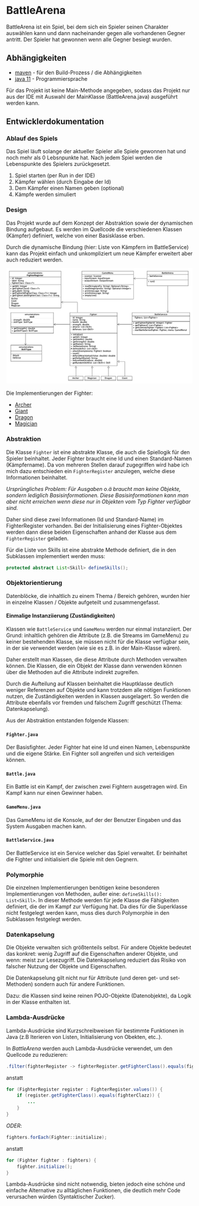 # BattleArena
BattleArena ist ein Spiel, bei dem sich ein Spieler seinen Charakter auswählen kann und dann nacheinander gegen alle vorhandenen Gegner antritt.
Der Spieler hat gewonnen wenn alle Gegner besiegt wurden.

## Abhängigkeiten
- [maven](https://maven.apache.org/) - für den Build-Prozess / die Abhängigkeiten
- [java 11](https://www.oracle.com/technetwork/java/javase/downloads/jdk11-downloads-5066655.html) - Programmiersprache

Für das Projekt ist keine Main-Methode angegeben, sodass das Projekt nur aus der IDE mit Auswahl der MainKlasse (BattleArena.java) ausgeführt werden kann.

## Entwicklerdokumentation

### Ablauf des Spiels

Das Spiel läuft solange der aktueller Spieler alle Spiele gewonnen hat und noch mehr als 0 Lebsnpunkte hat. Nach jedem Spiel werden die Lebenspunkte des Spielers zurückgesetzt.

1. Spiel starten (per Run in der IDE)
2. Kämpfer wählen (durch Eingabe der Id)
3. Dem Kämpfer einen Namen geben (optional)
4. Kämpfe werden simuliert

### Design
Das Projekt wurde auf dem Konzept der Abstraktion sowie der dynamischen Bindung aufgebaut. Es werden im Quellcode die verschiedenen Klassen (Kämpfer) definiert, welche von einer Basisklasse erben.

Durch die dynamische Bindung (hier: Liste von Kämpfern im BattleService) kann das Projekt einfach und unkompliziert um neue Kämpfer erweitert aber auch reduziert werden.

![UML Diagramm](https://raw.githubusercontent.com/jlndrs/battlearena/master/docs/uml-diagram.png)

Die Implementierungen der Fighter:
- [Archer](https://github.com/jlndrs/battlearena/blob/master/src/main/java/de/juliandrees/battlearena/model/fighter/Archer.java)
- [Giant](https://github.com/jlndrs/battlearena/blob/master/src/main/java/de/juliandrees/battlearena/model/fighter/Giant.java)
- [Dragon](https://github.com/jlndrs/battlearena/blob/master/src/main/java/de/juliandrees/battlearena/model/fighter/Dragon.java)
- [Magician](https://github.com/jlndrs/battlearena/blob/master/src/main/java/de/juliandrees/battlearena/model/fighter/Magician.java)

### Abstraktion
Die Klasse `Fighter` ist eine abstrakte Klasse, die auch die Spiellogik für den Spieler beinhaltet. Jeder Fighter braucht eine Id und einen Standard-Namen (Kämpfername). Da von mehreren Stellen darauf zugegriffen wird habe ich mich dazu entschieden ein `FighterRegister` anzulegen, welche diese Informationen beinhaltet.

*Ursprüngliches Problem: Für Ausgaben o.ä braucht man keine Objekte, sondern lediglich Basisinformationen. Diese Basisinformationen kann man aber nicht erreichen wenn diese nur in Objekten vom Typ Fighter verfügbar sind.*

Daher sind diese zwei Informationen (Id und Standard-Name) im FighterRegister vorhanden.
Bei der Initialisierung eines Fighter-Objektes werden dann diese beiden Eigenschaften anhand der Klasse aus dem `FighterRegister` geladen.

Für die Liste von Skills ist eine abstrakte Methode definiert, die in den Subklassen implementiert werden muss:

``` java
protected abstract List<Skill> defineSkills();
```



### Objektorientierung
Datenblöcke, die inhaltlich zu einem Thema / Bereich gehören, wurden hier in einzelne Klassen / Objekte aufgeteilt und zusammengefasst. 

#### Einmalige Instanziierung (Zuständigkeiten)
Klassen wie `BattleService` und `GameMenu` werden nur einmal instanziiert. Der Grund: inhaltlich gehören die Attribute (z.B. die Streams im GameMenu) zu keiner bestehenden Klasse, sie müssen nicht für die Klasse verfügbar sein, in der sie verwendet werden (wie sie es z.B. in der Main-Klasse wären).

Daher erstellt man Klassen, die diese Attribute durch Methoden verwalten können. Die Klassen, die ein Objekt der Klasse dann verwenden können über die Methoden auf die Attribute indirekt zugreifen.

Durch die Aufteilung auf Klassen beinhaltet die Hauptklasse deutlich weniger Referenzen auf Objekte und kann trotzdem alle nötigen Funktionen nutzen, die Zuständigkeiten werden in Klassen ausgelagert.
So werden die Attribute ebenfalls vor fremden und falschem Zugriff geschützt (Thema: Datenkapselung).

Aus der Abstraktion entstanden folgende Klassen:

#### `Fighter.java`
Der Basisfighter. Jeder Fighter hat eine Id und einen Namen, Lebenspunkte und die eigene Stärke. Ein Fighter soll angreifen und sich verteidigen können.

#### `Battle.java`
Ein Battle ist ein Kampf, der zwischen zwei Fightern ausgetragen wird. Ein Kampf kann nur einen Gewinner haben.

#### `GameMenu.java`
Das GameMenu ist die Konsole, auf der der Benutzer Eingaben und das System Ausgaben machen kann.

#### `BattleService.java`
Der BattleService ist ein Service welcher das Spiel verwaltet. Er beinhaltet die Fighter und initialisiert die Spiele mit den Gegnern. 

### Polymorphie
Die einzelnen Implementierungen benötigen keine besonderen Implementierungen von Methoden, außer eine: `defineSkills(): List<Skill>`. In dieser Methode werden für jede Klasse die Fähigkeiten definiert, die der im Kampf zur Verfügung hat. Da dies für die Superklasse nicht festgelegt werden kann, muss dies durch Polymorphie in den Subklassen festgelegt werden.

### Datenkapselung
Die Objekte verwalten sich größtenteils selbst. Für andere Objekte bedeutet das konkret: wenig Zugriff auf die Eigenschaften anderer Objekte, und wenn: meist zur Lesezugriff. Die Datenkapselung reduziert das Risiko von falscher Nutzung der Objekte und Eigenschaften.

Die Datenkapselung gilt nicht nur für Attribute (und deren get- und set-Methoden) sondern auch für andere Funktionen.

Dazu: die Klassen sind keine reinen POJO-Objekte (Datenobjekte), da Logik in der Klasse enthalten ist.

### Lambda-Ausdrücke
Lambda-Ausdrücke sind Kurzschreibweisen für bestimmte Funktionen in Java (z.B Iterieren von Listen, Initialisierung von Obekten, etc..).

In *BattleArena* werden auch Lambda-Ausdrücke verwendet, um den Quellcode zu reduzieren:
``` java
.filter(fighterRegister -> fighterRegister.getFighterClass().equals(fighterClazz))
```

anstatt

``` java
for (FighterRegister register : FighterRegister.values()) {
    if (register.getFighterClass().equals(fighterClazz)) {
        ...
    }
}
```

*ODER*:
``` java
fighters.forEach(Fighter::initialize);
```

anstatt

``` java
for (Fighter fighter : fighters) {
    fighter.initialize();
}
```

Lambda-Ausdrücke sind nicht notwendig, bieten jedoch eine schöne und einfache Alternative zu alltäglichen Funktionen, die deutlich mehr Code verursachen würden (Syntaktischer Zucker).
